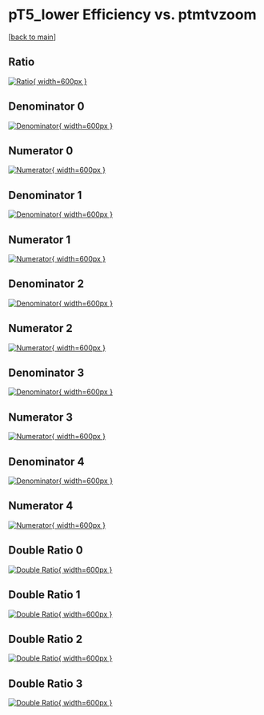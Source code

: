 # pT5_lower Efficiency vs. ptmtvzoom

[[back to main](./)]



## Ratio

[![Ratio](../mtv/var/pT5_lower_xtr_0_-1_eff_ptmtvzoom.png){ width=600px }](../mtv/var/pT5_lower_xtr_0_-1_eff_ptmtvzoom.pdf)

## Denominator 0

[![Denominator](../mtv/den/pT5_lower_xtr_0_-1_eff_ptmtvzoom_den0.png){ width=600px }](../mtv/den/pT5_lower_xtr_0_-1_eff_ptmtvzoom_den0.pdf)

## Numerator 0

[![Numerator](../mtv/num/pT5_lower_xtr_0_-1_eff_ptmtvzoom_num0.png){ width=600px }](../mtv/num/pT5_lower_xtr_0_-1_eff_ptmtvzoom_num0.pdf)

## Denominator 1

[![Denominator](../mtv/den/pT5_lower_xtr_0_-1_eff_ptmtvzoom_den1.png){ width=600px }](../mtv/den/pT5_lower_xtr_0_-1_eff_ptmtvzoom_den1.pdf)

## Numerator 1

[![Numerator](../mtv/num/pT5_lower_xtr_0_-1_eff_ptmtvzoom_num1.png){ width=600px }](../mtv/num/pT5_lower_xtr_0_-1_eff_ptmtvzoom_num1.pdf)

## Denominator 2

[![Denominator](../mtv/den/pT5_lower_xtr_0_-1_eff_ptmtvzoom_den2.png){ width=600px }](../mtv/den/pT5_lower_xtr_0_-1_eff_ptmtvzoom_den2.pdf)

## Numerator 2

[![Numerator](../mtv/num/pT5_lower_xtr_0_-1_eff_ptmtvzoom_num2.png){ width=600px }](../mtv/num/pT5_lower_xtr_0_-1_eff_ptmtvzoom_num2.pdf)

## Denominator 3

[![Denominator](../mtv/den/pT5_lower_xtr_0_-1_eff_ptmtvzoom_den3.png){ width=600px }](../mtv/den/pT5_lower_xtr_0_-1_eff_ptmtvzoom_den3.pdf)

## Numerator 3

[![Numerator](../mtv/num/pT5_lower_xtr_0_-1_eff_ptmtvzoom_num3.png){ width=600px }](../mtv/num/pT5_lower_xtr_0_-1_eff_ptmtvzoom_num3.pdf)

## Denominator 4

[![Denominator](../mtv/den/pT5_lower_xtr_0_-1_eff_ptmtvzoom_den4.png){ width=600px }](../mtv/den/pT5_lower_xtr_0_-1_eff_ptmtvzoom_den4.pdf)

## Numerator 4

[![Numerator](../mtv/num/pT5_lower_xtr_0_-1_eff_ptmtvzoom_num4.png){ width=600px }](../mtv/num/pT5_lower_xtr_0_-1_eff_ptmtvzoom_num4.pdf)

## Double Ratio 0

[![Double Ratio](../mtv/ratio/pT5_lower_xtr_0_-1_eff_ptmtvzoom_ratio0.png){ width=600px }](../mtv/ratio/pT5_lower_xtr_0_-1_eff_ptmtvzoom_ratio0.pdf)

## Double Ratio 1

[![Double Ratio](../mtv/ratio/pT5_lower_xtr_0_-1_eff_ptmtvzoom_ratio1.png){ width=600px }](../mtv/ratio/pT5_lower_xtr_0_-1_eff_ptmtvzoom_ratio1.pdf)

## Double Ratio 2

[![Double Ratio](../mtv/ratio/pT5_lower_xtr_0_-1_eff_ptmtvzoom_ratio2.png){ width=600px }](../mtv/ratio/pT5_lower_xtr_0_-1_eff_ptmtvzoom_ratio2.pdf)

## Double Ratio 3

[![Double Ratio](../mtv/ratio/pT5_lower_xtr_0_-1_eff_ptmtvzoom_ratio3.png){ width=600px }](../mtv/ratio/pT5_lower_xtr_0_-1_eff_ptmtvzoom_ratio3.pdf)

